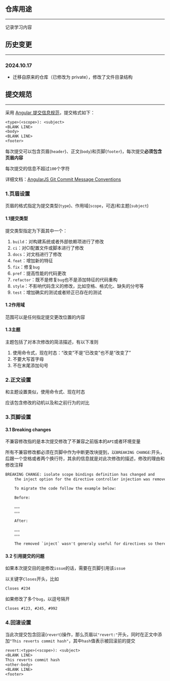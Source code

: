 ## 仓库用途

------

记录学习内容

## 历史变更

------

### 2024.10.17

- 迁移自原来的仓库（已修改为 private），修改了文件目录结构

## 提交规范

------

采用 [Angular 提交信息规范](https://github.com/angular/angular/blob/22b96b9/CONTRIBUTING.md#-commit-message-guidelines)，提交格式如下：

```txt
<type>(<scope>): <subject>
<BLANK LINE>
<body>
<BLANK LINE>
<footer>
```

每次提交可以包含页眉(`header`)、正文(`body`)和页脚(`footer`)，每次提交**必须包含页眉内容**

每次提交的信息不超过`100`个字符

详细文档：[AngularJS Git Commit Message Conventions](https://docs.google.com/document/d/1QrDFcIiPjSLDn3EL15IJygNPiHORgU1_OOAqWjiDU5Y/edit#)

### 1.页眉设置

页眉的格式指定为提交类型(`type`)、作用域(`scope`，可选)和主题(`subject`)

#### 1.1提交类型

提交类型指定为下面其中一个：

1. `build`：对构建系统或者外部依赖项进行了修改
2. `ci`：对CI配置文件或脚本进行了修改
3. `docs`：对文档进行了修改
4. `feat`：增加新的特征
5. `fix`：修复`bug`
6. `pref`：提高性能的代码更改
7. `refactor`：既不是修复`bug`也不是添加特征的代码重构
8. `style`：不影响代码含义的修改，比如空格、格式化、缺失的分号等
9. `test`：增加确实的测试或者矫正已存在的测试

#### 1.2作用域

范围可以是任何指定提交更改位置的内容

#### 1.3主题

主题包括了对本次修改的简洁描述，有以下准则

1. 使用命令式，现在时态：“改变”不是“已改变”也不是“改变了”
2. 不要大写首字母
3. 不在末尾添加句号

### 2.正文设置

和主题设置类似，使用命令式、现在时态

应该包含修改的动机以及和之前行为的对比

### 3.页脚设置

#### 3.1 Breaking changes

不兼容修改指的是本次提交修改了不兼容之前版本的`API`或者环境变量

所有不兼容修改都必须在页脚中作为中断更改块提到，以`BREAKING CHANGE`:开头，后跟一个空格或者两个换行符，其余的信息就是对此次修改的描述，修改的理由和修改注释

```txt
BREAKING CHANGE: isolate scope bindings definition has changed and
    the inject option for the directive controller injection was removed.

    To migrate the code follow the example below:

    Before:

    。。。
    。。。

    After:

    。。。
    。。。

    The removed `inject` wasn't generaly useful for directives so there should be no code using it.
```

#### 3.2 引用提交的问题

如果本次提交目的是修改`issue`的话，需要在页脚引用该`issue`

以关键字`Closes`开头，比如

```txt
Closes #234
```

如果修改了多个`bug`，以逗号隔开

```txt
Closes #123, #245, #992
```

### 4.回滚设置

当此次提交包含回滚(`revert`)操作，那么页眉以`"revert:"`开头，同时在正文中添加`"This reverts commit hash"`，其中`hash`值表示被回滚前的提交

```txt
revert:<type>(<scope>): <subject>
<BLANK LINE>
This reverts commit hash
<other-body>
<BLANK LINE>
<footer>
```
